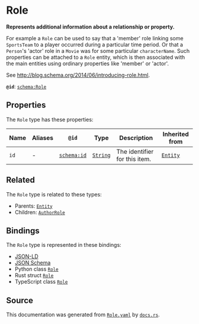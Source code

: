 # Role

**Represents additional information about a relationship or property.**

For example a `Role` can be used to say that a 'member' role linking some `SportsTeam` 
to a player occurred during a particular time period. Or that a `Person`'s 'actor' role in a `Movie`
was for some particular `characterName`. Such properties can be attached to a `Role` entity,
which is then associated with the main entities using ordinary properties like 'member' or 'actor'.

See http://blog.schema.org/2014/06/introducing-role.html.


**`@id`**: [`schema:Role`](https://schema.org/Role)

## Properties

The `Role` type has these properties:

| Name | Aliases | `@id`                                | Type                                                                                            | Description                   | Inherited from                                                                                   |
| ---- | ------- | ------------------------------------ | ----------------------------------------------------------------------------------------------- | ----------------------------- | ------------------------------------------------------------------------------------------------ |
| `id` | -       | [`schema:id`](https://schema.org/id) | [`String`](https://github.com/stencila/stencila/blob/main/docs/reference/schema/data/string.md) | The identifier for this item. | [`Entity`](https://github.com/stencila/stencila/blob/main/docs/reference/schema/other/entity.md) |

## Related

The `Role` type is related to these types:

- Parents: [`Entity`](https://github.com/stencila/stencila/blob/main/docs/reference/schema/other/entity.md)
- Children: [`AuthorRole`](https://github.com/stencila/stencila/blob/main/docs/reference/schema/works/author-role.md)

## Bindings

The `Role` type is represented in these bindings:

- [JSON-LD](https://stencila.org/Role.jsonld)
- [JSON Schema](https://stencila.org/Role.schema.json)
- Python class [`Role`](https://github.com/stencila/stencila/blob/main/python/python/stencila/types/role.py)
- Rust struct [`Role`](https://github.com/stencila/stencila/blob/main/rust/schema/src/types/role.rs)
- TypeScript class [`Role`](https://github.com/stencila/stencila/blob/main/ts/src/types/Role.ts)

## Source

This documentation was generated from [`Role.yaml`](https://github.com/stencila/stencila/blob/main/schema/Role.yaml) by [`docs.rs`](https://github.com/stencila/stencila/blob/main/rust/schema-gen/src/docs.rs).